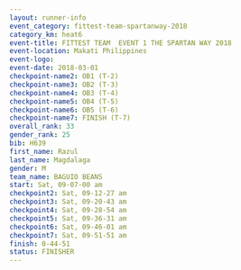 ```yaml
---
layout: runner-info 
event_category: fittest-team-spartanway-2018 
category_km: heat6 
event-title: FITTEST TEAM  EVENT 1 THE SPARTAN WAY 2018 
event-location: Makati Philippines 
event-logo: 
event-date: 2018-03-01 
checkpoint-name2: OB1 (T-2) 
checkpoint-name3: OB2 (T-3) 
checkpoint-name4: OB3 (T-4) 
checkpoint-name5: OB4 (T-5) 
checkpoint-name6: OB5 (T-6) 
checkpoint-name7: FINISH (T-7) 
overall_rank: 33
gender_rank: 25
bib: H639
first_name: Razul
last_name: Magdalaga
gender: M
team_name: BAGUIO BEANS
start: Sat, 09-07-00 am
checkpoint2: Sat, 09-12-27 am
checkpoint3: Sat, 09-20-43 am
checkpoint4: Sat, 09-28-54 am
checkpoint5: Sat, 09-36-31 am
checkpoint6: Sat, 09-46-01 am
checkpoint7: Sat, 09-51-51 am
finish: 0-44-51
status: FINISHER
---
```

